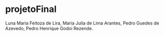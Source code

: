 # projetoFinal

Luna Maria Feitoza de Lira,
Maria Julia de Lima Arantes,
Pedro Guedes de Azevedo,
Pedro Henrique Godoi Rezende.

